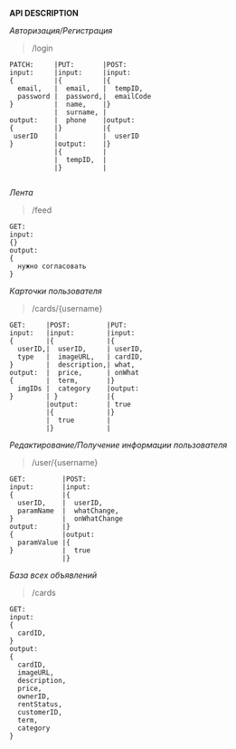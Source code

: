 **API DESCRIPTION**

*Авторизация/Регистрация*

>/login
```
PATCH:     |PUT:       |POST:     
input:     |input:     |input:
{          |{          |{
  email,   |  email,   |  tempID,
  password |  password,|  emailCode
}          |  name,    |}
           |  surname, |
output:    |  phone    |output:
{          |}          |{
 userID    |           |  userID
}          |output:    |}
           |{          |
           |  tempID,  |
           |}          |
           
```
*Лента*

>/feed
```
GET:
input:
{}
output:
{
  нужно согласовать
}
```
*Карточки пользователя*

>/cards/{username}
```
GET:     |POST:         |PUT:
input:   |input:        |input:
{        |{             |{
  userID,|  userID,     | userID,
  type   |  imageURL,   | cardID,
}        |  description,| what,
output:  |  price,      | onWhat
{        |  term,       |}
  imgIDs |  category    |output:
}        | }            |{
         |output:       | true
         |{             |}
         |  true        |
         |}             |
```
*Редактирование/Получение информации пользователя*
>/user/{username}
```
GET:         |POST:
input:       |input:
{            |{
  userID,    |  userID,
  paramName  |  whatChange,
}            |  onWhatChange
output:      |}
{            |output:
  paramValue |{
}            |  true
             |}             
```
*База всех объявлений*
>/cards
```
GET:
input:
{
  cardID,
}
output:
{
  cardID,
  imageURL,
  description,
  price,
  ownerID,
  rentStatus,
  customerID,
  term,
  category
}
```





